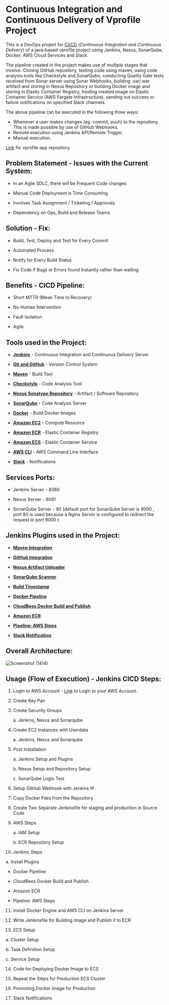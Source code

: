 # Continuous Integration and Continuous Delivery of Vprofile Project

This is a DevOps project for [CI/CD](https://www.redhat.com/en/topics/devops/what-is-ci-cd) (_Continuous Integration and Continuous Delivery_) of a java-based vprofile project using Jenkins, Nexus, SonarQube, Docker, AWS Cloud Services and Slack. 

The pipeline created in the project makes use of multiple stages that involve: Cloning GitHub repository, testing code using maven, using code analysis tools like Checkstyle and SonarQube, conducting Quality Gate tests received from Sonar server using Sonar Webhooks, building .var/.war artifact and storing in Nexus Repository or building Docker image and storing in Elastic Container Registry, hosting created image on Elastic Container Service (AWS Fargate Infrastructure), sending out success or failure notifications on specified Slack channels. 

The above pipeline can be executed in the following three ways: 
- Whenever a user makes changes (eg. commit, push) to the repository. This is made possible by use of GitHub Webhooks.
- Remote execution using Jenkins API/Remote Trigger.
- Manual execution. 

[Link](https://github.com/Aranya7/vprofile-repo-for-devops-project) for vprofile app repository.

## Problem Statement - Issues with the Current System:

- In an Agile SDLC, there will be Frequent Code changes

- Manual Code Deployment is Time Consuming

- Involves Task Assignment / Ticketing / Approvals

- Dependency on Ops, Build and Release Teams

## Solution - Fix:

- Build, Test, Deploy and Test for Every Commit

- Automated Process

- Notify for Every Build Status

- Fix Code if Bugs or Errors found Instantly rather than waiting

## Benefits - CICD Pipeline:

- Short MTTR (Mean Time to Recovery)

- No Human Intervention

- Fault Isolation

- Agile

## Tools used in the Project:

- [**Jenkins**](https://www.jenkins.io/) - Continuous Integration and Continuous Delivery Server

- [**Git and GitHub**](https://github.com/) - Version Control System

- [**Maven**](https://maven.apache.org/) - Build Tool

- [**Checkstyle**](https://checkstyle.org/) - Code Analysis Tool

- [**Nexus Sonatype Repository**](https://www.sonatype.com/products/nexus-repository) - Artifact / Software Repository

- [**SonarQube**](https://www.sonarsource.com/products/sonarqube/) - Code Analysis Server

- [**Docker**](https://www.docker.com/) - Build Docker Images

- [**Amazon EC2**](https://aws.amazon.com/ec2/) - Compute Resource

- [**Amazon ECR**](https://aws.amazon.com/ecr/) - Elastic Container Registry

- [**Amazon ECS**](https://aws.amazon.com/ecs/) - Elastic Container Service

- [**AWS CLI**](https://aws.amazon.com/cli/) - AWS Command Line Interface

- [**Slack**](https://slack.com/) - Notifications

## Services Ports:
 - Jenkins Server - 8080

 - Nexus Server - 8081

 - SonarQube Server - 80
  (default port for SonarQube Server is 9000 , port 80 is used because a Nginx Server is configured to redirect the request to port 9000 )

## Jenkins Plugins used in the Project:

- [**Maven Integration**](https://plugins.jenkins.io/maven-plugin/)

- [**GitHub Integration**](https://plugins.jenkins.io/github-pullrequest/)

- [**Nexus Artifact Uploader**](https://plugins.jenkins.io/nexus-artifact-uploader/)

- [**SonarQube Scanner**](https://plugins.jenkins.io/sonar/)

- [**Build Timestamp**](https://plugins.jenkins.io/build-timestamp/)

- [**Docker Pipeline**](https://plugins.jenkins.io/docker-workflow/)

- [**CloudBees Docker Build and Publish**](https://plugins.jenkins.io/docker-build-publish/)

- [**Amazon ECR**](https://plugins.jenkins.io/amazon-ecr/)

- [**Pipeline: AWS Steps**](https://plugins.jenkins.io/pipeline-aws/)

- [**Slack Notification**](https://plugins.jenkins.io/slack/)

## Overall Architecture:
![Screenshot (1414)](https://user-images.githubusercontent.com/51438967/227660476-fdff73de-05e5-47cb-824d-d112c47abf3d.png)


## Usage (Flow of Execution) - Jenkins CICD Steps:

1. Login to AWS Account - [Link](https://aws.amazon.com/marketplace/management/signin) to Login to your AWS Account.

2. Create Key Pair

3. Create Security Groups

   a. Jenkins, Nexus and Sonarqube

4. Create EC2 Instances with Userdata

   a. Jenkins, Nexus and Sonarqube

5. Post Installation

   a. Jenkins Setup and Plugins

   b. Nexus Setup and Repository Setup

   c. SonarQube Login Test

6. Setup GitHub Webhook with Jenkins IP

7. Copy Docker Files from the Repository

8. Create Two Separate Jenkinsfile for staging and production in Source Code

9. AWS Steps

   a. IAM Setup

   b. ECR Repository Setup

10. Jenkins Steps

   a. Install Plugins

   - Docker Pipeline

   - CloudBees Docker Build and Publish

   - Amazon ECR

   - Pipeline: AWS Steps

11. Install Docker Engine and AWS CLI on Jenkins Server

12. Write Jenkinsfile for Building image and Publish it to ECR

13. ECS Setup

   a. Cluster Setup

   b. Task Definition Setup

   c. Service Setup

14. Code for Deploying Docker Image to ECS

15. Repeat the Steps for Production ECS Cluster

16. Promoting Docker Image for Production

17. Slack Notifications
